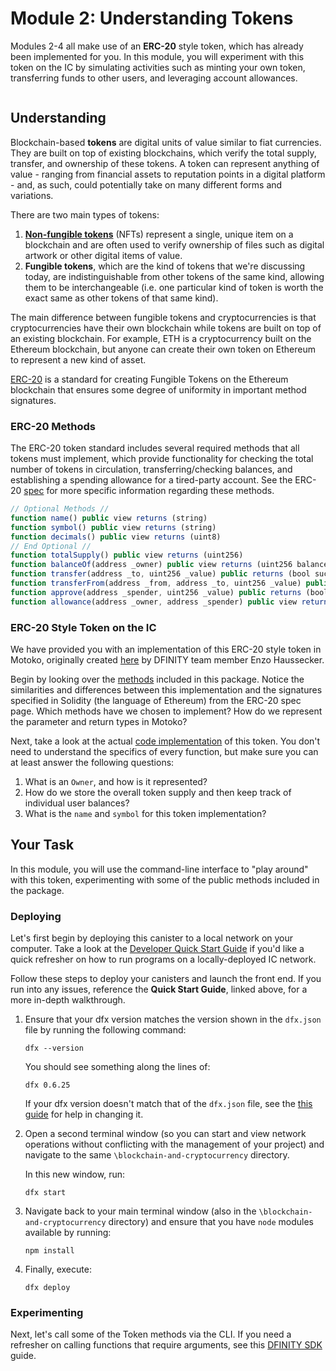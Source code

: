 # Module 2: Understanding Tokens

Modules 2-4 all make use of an **ERC-20** style token, which has already been implemented for you. In this module, you will experiment with this token on the IC by simulating activities such as minting your own token, transferring funds to other users, and leveraging account allowances.

```bash

```

## Understanding

Blockchain-based **tokens** are digital units of value similar to fiat currencies. They are built on top of existing blockchains, which verify the total supply, transfer, and ownership of these tokens. A token can represent anything of value - ranging from financial assets to reputation points in a digital platform - and, as such, could potentially take on many different forms and variations.

There are two main types of tokens:

1. **[Non-fungible tokens](https://en.wikipedia.org/wiki/Non-fungible_token)** (NFTs) represent a single, unique item on a blockchain and are often used to verify ownership of files such as digital artwork or other digital items of value.
2. **Fungible tokens**, which are the kind of tokens that we're discussing today, are indistinguishable from other tokens of the same kind, allowing them to be interchangeable (i.e. one particular kind of token is worth the exact same as other tokens of that same kind).

The main difference between fungible tokens and cryptocurrencies is that cryptocurrencies have their own blockchain while tokens are built on top of an existing blockchain. For example, ETH is a cryptocurrency built on the Ethereum blockchain, but anyone can create their own token on Ethereum to represent a new kind of asset.

[ERC-20](https://ethereum.org/en/developers/docs/standards/tokens/erc-20/) is a standard for creating Fungible Tokens on the Ethereum blockchain that ensures some degree of uniformity in important method signatures.

### ERC-20 Methods

The ERC-20 token standard includes several required methods that all tokens must implement, which provide functionality for checking the total number of tokens in circulation, transferring/checking balances, and establishing a spending allowance for a tired-party account. See the ERC-20 [spec](https://eips.ethereum.org/EIPS/eip-20) for more specific information regarding these methods. 

```javascript
// Optional Methods //
function name() public view returns (string)
function symbol() public view returns (string)
function decimals() public view returns (uint8)
// End Optional //
function totalSupply() public view returns (uint256)
function balanceOf(address _owner) public view returns (uint256 balance)
function transfer(address _to, uint256 _value) public returns (bool success)
function transferFrom(address _from, address _to, uint256 _value) public returns (bool success)
function approve(address _spender, uint256 _value) public returns (bool success)
function allowance(address _owner, address _spender) public view returns (uint256 remaining)
```

### ERC-20 Style Token on the IC

We have provided you with an implementation of this ERC-20 style token in Motoko, originally created [here](https://github.com/enzoh/motoko-token) by DFINITY team member Enzo Haussecker. 

Begin by looking over the [methods](https://github.com/DFINITY-Education/blockchain-and-cryptocurrency/tree/main/vendor/motoko-token#the-token-package) included in this package. Notice the similarities and differences between this implementation and the signatures specified in Solidity (the language of Ethereum) from the ERC-20 spec page. Which methods have we chosen to implement? How do we represent the parameter and return types in Motoko?

Next, take a look at the actual [code implementation](https://github.com/DFINITY-Education/blockchain-and-cryptocurrency/blob/main/vendor/motoko-token/app/Token.mo) of this token. You don't need to understand the specifics of every function, but make sure you can at least answer the following questions:

1. What is an `Owner`, and how is it represented?
2. How do we store the overall token supply and then keep track of individual user balances?
3. What is the `name` and `symbol` for this token implementation?

## Your Task

In this module, you will use the command-line interface to "play around" with this token, experimenting with some of the public methods included in the package.

### Deploying

Let's first begin by deploying this canister to a local network on your computer. Take a look at the [Developer Quick Start Guide](https://sdk.dfinity.org/docs/quickstart/quickstart.html) if you'd like a quick refresher on how to run programs on a locally-deployed IC network. 

Follow these steps to deploy your canisters and launch the front end. If you run into any issues, reference the **Quick Start Guide**, linked above,  for a more in-depth walkthrough.

1. Ensure that your dfx version matches the version shown in the `dfx.json` file by running the following command:

   ```
   dfx --version
   ```

   You should see something along the lines of:

   ```
   dfx 0.6.25
   ```

   If your dfx version doesn't match that of the `dfx.json` file, see the [this guide](https://sdk.dfinity.org/docs/developers-guide/install-upgrade-remove.html#install-version) for help in changing it. 

2. Open a second terminal window (so you can start and view network operations without conflicting with the management of your project) and navigate to the same `\blockchain-and-cryptocurrency` directory.

   In this new window, run:

   ```
   dfx start
   ```

3. Navigate back to your main terminal window (also in the `\blockchain-and-cryptocurrency` directory) and ensure that you have `node` modules available by running:

   ```
   npm install
   ```

4. Finally, execute:

   ```
   dfx deploy
   ```

### Experimenting

Next, let's call some of the Token methods via the CLI. If you need a refresher on calling functions that require arguments, see this [DFINITY SDK](https://sdk.dfinity.org/docs/developers-guide/tutorials/hello-location.html) guide.

